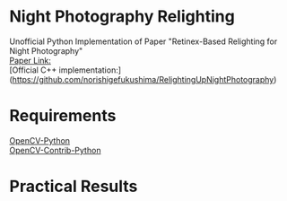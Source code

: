# Night Photography Relighting
Unofficial Python Implementation of Paper "Retinex-Based Relighting for Night Photography"</br>
[Paper Link:](https://www.mdpi.com/2076-3417/13/3/1719)</br>
[Official C++ implementation:] (https://github.com/norishigefukushima/RelightingUpNightPhotography)</br>

# Requirements
[OpenCV-Python](https://pypi.org/project/opencv-python/)</br>
[OpenCV-Contrib-Python](https://pypi.org/project/opencv-contrib-python/)</br>

# Practical Results


